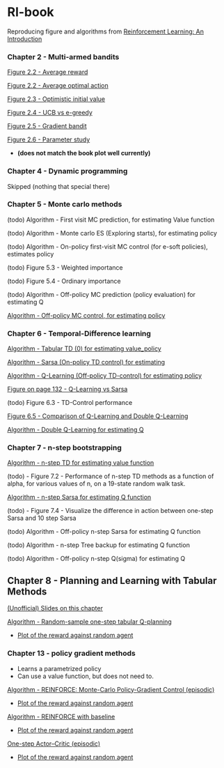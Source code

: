 # Rl-book
Reproducing figure and algorithms from [Reinforcement Learning: An Introduction](http://incompleteideas.net/book/the-book.html)

### Chapter 2 - Multi-armed bandits
[Figure 2.2 - Average reward](./multi-armed-bandits/simple_average_reward.png)

[Figure 2.2 - Average optimal action](./multi-armed-bandits/simple_average_reward.png)

[Figure 2.3 - Optimistic initial value ](./multi-armed-bandits/optimistic_initial_value_average_optimal_action.png)

[Figure 2.4 - UCB vs e-greedy ](./multi-armed-bandits/eps_vs_ucb_average_reward.png)

[Figure 2.5 - Gradient bandit](./multi-armed-bandits/gradient_bandit_average_optimal_action.png)

[Figure 2.6 - Parameter study](./multi-armed-bandits/parameter_study.png)
- **(does not match the book plot well currently)**

### Chapter 4 - Dynamic programming
Skipped (nothing that special there)

### Chapter 5 - Monte carlo methods
(todo) Algorithm - First visit MC prediction, for estimating Value function 

(todo) Algorithm - Monte carlo ES (Exploring starts), for estimating policy

(todo) Algorithm - On-policy first-visit MC control (for e-soft policies), estimates policy

(todo) Figure 5.3  - Weighted importance

(todo) Figure 5.4  - Ordinary importance

(todo) Algorithm - Off-policy MC prediction (policy evaluation) for estimating Q

[Algorithm - Off-policy MC control, for estimating policy](./monte_carlo_methods/off_policy_mc_control.py)

### Chapter 6 - Temporal-Difference learning
[Algorithm - Tabular TD (0) for estimating value_policy](./temporal-difference-learning/tabluar_td_0.py)

[Algorithm - Sarsa (On-policy TD control) for estimating](./temporal-difference-learning/sarsa.py)

[Algorithm - Q-Learning (Off-policy TD-control) for estimating policy](./temporal-difference-learning/q_learning.py)

[Figure on page 132 - Q-Learning vs Sarsa](./temporal-difference-learning/Q_learning_Sarsa_cliff_walking.png)

(todo) Figure 6.3 - TD-Control performance

[Figure 6.5 - Comparison of Q-Learning and Double Q-Learning](./temporal-difference-learning/bias_q_learning_vs_double_q_learning.png)

[Algorithm - Double Q-Learning for estimating Q](./temporal-difference-learning/double_q_learning.py)

### Chapter 7 - n-step bootstrapping
[Algorithm - n-step TD for estimating value function](./n-step-Bootstrapping/n_step_td_for_estimating_v.py)

(todo) - Figure 7.2 - Performance of n-step TD methods as a function of alpha, for various values of n, on a 19-state random walk task.

[Algorithm - n-step Sarsa for estimating Q function](n-step-Bootstrapping/n_step_sarsa_for_q_function.py)

(todo) - Figure 7.4 - Visualize the difference in action between one-step Sarsa and 10 step Sarsa

(todo) Algorithm - Off-policy n-step Sarsa for estimating Q function

(todo) Algorithm - n-step Tree backup for estimating Q function

(todo) Algorithm - Off-policy n-step Q(sigma) for estimating Q

## Chapter 8 - Planning and Learning with Tabular Methods
[(Unofficial) Slides on this chapter](https://web.stanford.edu/class/cme241/lecture_slides/rich_sutton_slides/16-17-planning-and-learning.pdf)

[Algorithm - Random-sample one-step tabular Q-planning](./planning-and-learning-wth-tabluar-methods/random_sample_one_step_tabluar_q_planning.py)
- [Plot of the reward against random agent](./planning-and-learning-wth-tabluar-methods/plot/random_sample_with_one_step_tabluar_q_planning.png)

### Chapter 13 - policy gradient methods
- Learns a parametrized policy
- Can use a value function, but does not need to.
  
[Algorithm - REINFORCE: Monte-Carlo Policy-Gradient Control (episodic)](./policy-gradient/reinforce.py)
- [Plot of the reward against random agent](./policy-gradient/plot/reinforce.png)

[Algorithm - REINFORCE with baseline](./policy-gradient/reinforce_with_baseline.py)
- [Plot of the reward against random agent](./policy-gradient/plot/reinforce_with_baseline.png)

[One-step Actor–Critic (episodic)](./policy-gradient/one_step_actor_critic.py)
- [Plot of the reward against random agent](./policy-gradient/plot/one_step_actor_critic.png)

